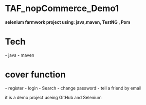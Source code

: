 # TAF_nopCommerce_Demo1
<h4>selenium farmwork project using: java,maven, TestNG , Pom </h4>

<h1>Tech</h1> 
- java
- maven

  <h1>cover function </h1>
  - register
  - login
  - Search
  - change password
  - tell a friend by email
    

it is a demo project useing GitHub and Selenium 

